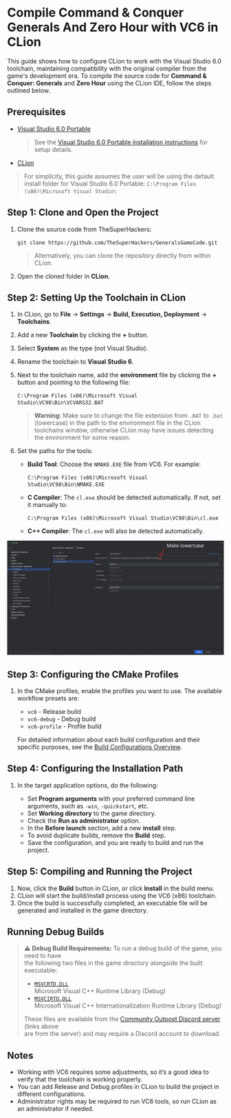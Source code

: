 # Compile Command & Conquer Generals And Zero Hour with VC6 in CLion

This guide shows how to configure CLion to work with the Visual Studio 6.0 toolchain, maintaining
compatibility with the original compiler from the game's development era. To compile the source code for
**Command & Conquer: Generals** and **Zero Hour** using the CLion IDE, follow the steps outlined below.

## Prerequisites

- [Visual Studio 6.0 Portable](https://github.com/itsmattkc/MSVC600)
  > See the [Visual Studio 6.0 Portable installation instructions](build_with_msvc6.md#visual-studio-60-portable)
  > for setup details.
- [CLion](https://www.jetbrains.com/clion/)

> For simplicity, this guide assumes the user will be using the
> default install folder for Visual Studio 6.0 Portable: `C:\Program Files (x86)\Microsoft Visual Studio\`

## Step 1: Clone and Open the Project

1. Clone the source code from TheSuperHackers:

   ```shell
   git clone https://github.com/TheSuperHackers/GeneralsGameCode.git
   ```

   > Alternatively, you can clone the repository directly from within CLion.

2. Open the cloned folder in **CLion**.

## Step 2: Setting Up the Toolchain in CLion

1. In CLion, go to **File** → **Settings** → **Build, Execution,
   Deployment** → **Toolchains**.
2. Add a new **Toolchain** by clicking the **+** button.
3. Select **System** as the type (not Visual Studio).
4. Rename the toolchain to **Visual Studio 6**.
5. Next to the toolchain name, add the **environment** file by clicking the
   **+** button and pointing to the following file:

   ```text
   C:\Program Files (x86)\Microsoft Visual Studio\VC98\Bin\VCVARS32.BAT
   ```

   > **Warning**: Make sure to change the file extension from `.BAT` to `.bat` (lowercase) in the path to the
   > environment file in the CLion toolchains window, otherwise CLion may have issues detecting the environment
   > for some reason.

6. Set the paths for the tools:
   - **Build Tool**: Choose the `NMAKE.EXE` file from VC6. For example:

     ```text
     C:\Program Files (x86)\Microsoft Visual Studio\VC98\Bin\NMAKE.EXE
     ```

   - **C Compiler**: The `cl.exe` should be detected automatically. If not, set
     it manually to:

     ```text
     C:\Program Files (x86)\Microsoft Visual Studio\VC98\Bin\cl.exe
     ```

   - **C++ Compiler**: The `cl.exe` will also be detected automatically.

![CLion VC6 Toolchain Configuration](https://github.com/TheSuperHackers/GeneralsWiki/raw/refs/heads/main/SourceCode/Builds/files/clionvc6toolchain.png)

## Step 3: Configuring the CMake Profiles

1. In the CMake profiles, enable the profiles you want to use. The available workflow presets are:
   - `vc6` - Release build
   - `vc6-debug` - Debug build
   - `vc6-profile` - Profile build

   For detailed information about each build configuration and their specific purposes, see the [Build Configurations Overview](https://github.com/TheSuperHackers/GeneralsGameCode/wiki/build_configuration).

## Step 4: Configuring the Installation Path

1. In the target application options, do the following:

   - Set **Program arguments** with your preferred command line arguments, such as `-win`, `-quickstart`, etc.
   - Set **Working directory** to the game directory.
   - Check the **Run as administrator** option.
   - In the **Before launch** section, add a new **install** step.
   - To avoid duplicate builds, remove the **Build** step.
   - Save the configuration, and you are ready to build and run the project.

## Step 5: Compiling and Running the Project

1. Now, click the **Build** button in CLion, or click **Install** in the build menu.
2. CLion will start the build/install process using the VC6 (x86) toolchain.
3. Once the build is successfully completed, an executable file will be generated and installed in the
   game directory.

## Running Debug Builds

> **⚠️ Debug Build Requirements:** To run a debug build of the game, you need to have  
> the following two files in the game directory alongside the built executable:
>
> - [`MSVCRTD.DLL`](https://discord.com/channels/951133504605917224/1344671543170564176/1357087699982352426)  
>   Microsoft Visual C++ Runtime Library (Debug)
> - [`MSVCIRTD.DLL`](https://discord.com/channels/951133504605917224/1344671543170564176/1357087699982352426)  
>   Microsoft Visual C++ Internationalization Runtime Library (Debug)
>
> These files are available from the [Community Outpost Discord server](https://discord.gg/WzxQDZersE) (links above  
> are from the server) and may require a Discord account to download.

## Notes

- Working with VC6 requires some adjustments, so it’s a good idea to verify
  that the toolchain is working properly.
- You can add Release and Debug profiles in CLion to build the project in
  different configurations.
- Administrator rights may be required to run VC6 tools, so run CLion as an administrator if
  needed.
